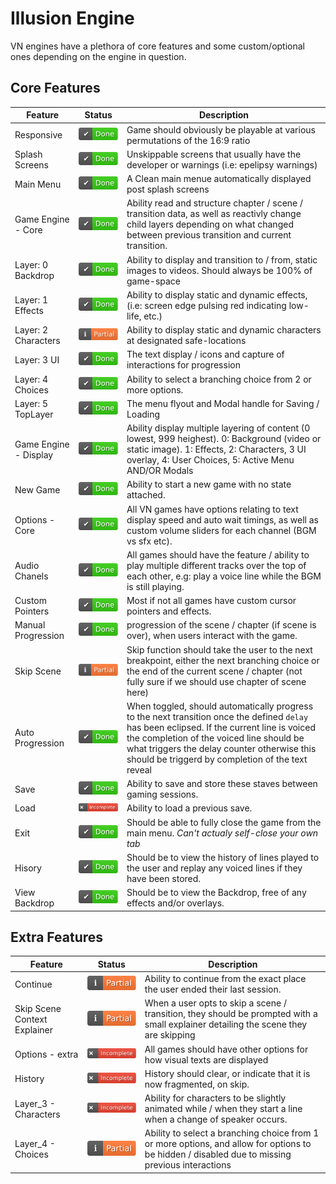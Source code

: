# Illusion Engine

VN engines have a plethora of core features and some custom/optional ones depending on the engine in question.

## Core Features

| Feature | Status | Description |
| ----------- | ----------- | ----------- | 
| Responsive | ![Done](./documentation/done.svg) | Game should obviously be playable at various permutations of the 16:9 ratio |
| Splash Screens | ![Done](./documentation/done.svg) | Unskippable screens that usually have the developer or warnings (i.e: epelipsy warnings) |
| Main Menu | ![Done](./documentation/done.svg) | A Clean main menue automatically displayed post splash screens |
| Game Engine - Core | ![Done](./documentation/done.svg) | Ability read and structure chapter / scene / transition data, as well as reactivly change child layers depending on what changed between previous transition and current transition. |
| Layer: 0 Backdrop | ![Done](./documentation/done.svg) | Ability to display and transition to / from, static images to videos. Should always be 100% of game-space |
| Layer: 1 Effects | ![Done](./documentation/done.svg) | Ability to display static and dynamic effects, (i.e: screen edge pulsing red indicating low-life, etc.) |
| Layer: 2 Characters | ![Partial](./documentation/partial.svg) | Ability to display static and dynamic characters at designated safe-locations |
| Layer: 3 UI | ![Done](./documentation/done.svg) | The text display / icons and capture of interactions for progression |
| Layer: 4 Choices | ![Done](./documentation/done.svg) | Ability to select a branching choice from 2 or more options. |
| Layer: 5 TopLayer | ![Done](./documentation/done.svg) | The menu flyout and Modal handle for Saving / Loading |
| Game Engine - Display | ![Done](./documentation/done.svg) | Ability display multiple layering of content (0 lowest, 999 heighest). 0: Background (video or static image). 1: Effects, 2: Characters, 3 UI overlay, 4: User Choices, 5: Active Menu AND/OR Modals |
| New Game | ![Done](./documentation/done.svg) | Ability to start a new game with no state attached. |
| Options - Core | ![Done](./documentation/done.svg) | All VN games have options relating to text display speed and auto wait timings, as well as custom volume sliders for each channel (BGM vs sfx etc). |
| Audio Chanels | ![Done](./documentation/done.svg) | All games should have the feature / ability to play multiple different tracks over the top of each other, e.g: play a voice line while the BGM is still playing. |
| Custom Pointers | ![Done](./documentation/done.svg) | Most if not all games have custom cursor pointers and effects. |
| Manual Progression | ![Done](./documentation/done.svg) | progression of the scene / chapter (if scene is over), when users interact with the game. |
| Skip Scene | ![Partial](./documentation/partial.svg) | Skip function should take the user to the next breakpoint, either the next branching choice or the end of the current scene / chapter (not fully sure if we should use chapter of scene here) |
| Auto Progression | ![Done](./documentation/done.svg) | When toggled, should automatically progress to the next transition once the defined `delay` has been eclipsed. If the current line is voiced the completion of the voiced line should be what triggers the delay counter otherwise this should be triggerd by completion of the text reveal |
| Save | ![Done](./documentation/done.svg) | Ability to save and store these staves between gaming sessions. |
| Load | ![Incomplete](./documentation/incomplete.svg) | Ability to load a previous save. |
| Exit | ![Done](./documentation/done.svg) | Should be able to fully close the game from the main menu. *Can't actualy self-close your own tab* |
| Hisory | ![Done](./documentation/done.svg) | Should be to view the history of lines played to the user and replay any voiced lines if they have been stored. |
| View Backdrop | ![Done](./documentation/done.svg) | Should be to view the Backdrop, free of any effects and/or overlays. |


## Extra Features

| Feature | Status | Description |
| ----------- | ----------- | ----------- | 
| Continue | ![Partial](./documentation/partial.svg) | Ability to continue from the exact place the user ended their last session. |
| Skip Scene Context Explainer | ![Partial](./documentation/partial.svg) | When a user opts to skip a scene / transition, they should be prompted with a small explainer detailing the scene they are skipping |
| Options - extra | ![Incomplete](./documentation/incomplete.svg) | All games should have other options for how visual texts are displayed |
| History | ![Incomplete](./documentation/incomplete.svg) | History should clear, or indicate that it is now fragmented, on skip. |
| Layer_3 - Characters | ![Incomplete](./documentation/incomplete.svg) | Ability for characters to be slightly animated while / when they start a line when a change of speaker occurs. |
| Layer_4 - Choices | ![Partial](./documentation/partial.svg) | Ability to select a branching choice from 1 or more options, and allow for options to be hidden / disabled due to missing previous interactions |
